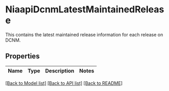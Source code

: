# NiaapiDcnmLatestMaintainedRelease

This contains the latest maintained release information for each release on DCNM. 
## Properties
Name | Type | Description | Notes
------------ | ------------- | ------------- | -------------

[[Back to Model list]](../README.md#documentation-for-models) [[Back to API list]](../README.md#documentation-for-api-endpoints) [[Back to README]](../README.md)



